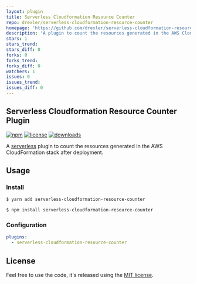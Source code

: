 ```yaml
---
layout: plugin
title: Serverless Cloudformation Resource Counter
repo: drexler/serverless-cloudformation-resource-counter
homepage: 'https://github.com/drexler/serverless-cloudformation-resource-counter'
description: 'A plugin to count the resources generated in the AWS CloudFormation stack after deployment.'
stars: 1
stars_trend: 
stars_diff: 0
forks: 0
forks_trend: 
forks_diff: 0
watchers: 1
issues: 0
issues_trend: 
issues_diff: 0
---
```



## Serverless Cloudformation Resource Counter Plugin

[![npm](https://img.shields.io/npm/v/serverless-cloudformation-resource-counter.svg)](https://www.npmjs.com/package/serverless-cloudformation-resource-counter)
[![license](https://img.shields.io/github/license/drexler/serverless-cloudformation-resource-counter.svg)](https://github.com/drexler/serverless-cloudformation-resource-counter/blob/master/LICENSE.md)
[![downloads](https://img.shields.io/npm/dt/serverless-cloudformation-resource-counter.svg)](https://www.npmjs.com/package/serverless-cloudformation-resource-counter)

A [serverless](https://serverless.com) plugin to count the resources generated in the AWS CloudFormation stack after deployment.

## Usage

### Install

```bash
$ yarn add serverless-cloudformation-resource-counter
```

```bash
$ npm install serverless-cloudformation-resource-counter
```

### Configuration

```yaml
plugins:
  - serverless-cloudformation-resource-counter

```

## License

Feel free to use the code, it's released using the [MIT license](LICENSE.md).

